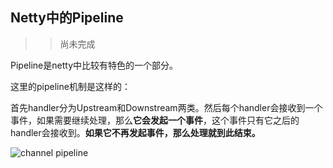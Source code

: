 Netty中的Pipeline
--------
>>尚未完成

Pipeline是netty中比较有特色的一个部分。

这里的pipeline机制是这样的：

首先handler分为Upstream和Downstream两类。然后每个handler会接收到一个事件，如果需要继续处理，那么**它会发起一个事件**，这个事件只有它之后的handler会接收到。**如果它不再发起事件，那么处理就到此结束。**

![channel pipeline][1]

  [1]: http://static.oschina.net/uploads/space/2013/1022/115030_XzuA_190591.png